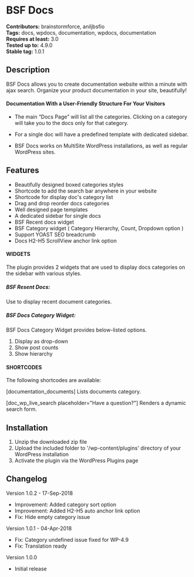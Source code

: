 # BSF Docs #
**Contributors:** brainstormforce, aniljbsfio  
**Tags:** docs, wpdocs, documentation, wpdocs, documentation  
**Requires at least:** 3.0  
**Tested up to:** 4.9.0  
**Stable tag:** 1.0.1

## Description ##

BSF Docs allows you to create documentation website within a minute with ajax search. Organize your product documentation in your site, beautifully!

#### Documentation With a User-Friendly Structure For Your Visitors ####

* The main “Docs Page” will list all the categories. Clicking on a category will take you to the docs only for that category.

* For a single doc will have a predefined template with dedicated sidebar.

* BSF Docs works on MultiSite WordPress installations, as well as regular WordPress sites.


## Features ##

* Beautifully designed boxed categories styles
* Shortcode to add the search bar anywhere in your website
* Shortcode for display doc's category list     
* Drag and drop reorder docs categories 
* Well designed page templates
* A dedicated sidebar for single docs
* BSF Recent docs widget
* BSF Category widget ( Category Hierarchy, Count, Dropdown option )
* Support YOAST SEO breadcrumb 
* Docs H2-H5 ScrollView anchor link option

#### WIDGETS ####

The plugin provides 2 widgets that are used to display docs categories on the sidebar with various styles.

##### BSF Resent Docs: #####

Use to display recent document categories.

##### BSF Docs Category Widget: #####

BSF Docs Category Widget provides below-listed options.

 1. Display as drop-down
 2. Show post counts
 3. Show hierarchy

#### SHORTCODES ####

The following shortcodes are available:

[documentation_documents] Lists documents category.

[doc_wp_live_search placeholder="Have a question?"] Renders a dynamic search form.


## Installation ##

1. Unzip the downloaded zip file
2. Upload the included folder to '/wp-content/plugins' directory of your WordPress installation 
3. Activate the plugin via the WordPress Plugins page 

## Changelog ##

Version 1.0.2 - 17-Sep-2018
* Improvement: Added category sort option
* Improvement: Added H2-H5 auto anchor link option
* Fix: Hide empty category issue

Version 1.0.1 - 04-Apr-2018
* Fix: Category undefined issue fixed for WP-4.9 
* Fix: Translation ready

Version 1.0.0
* Initial release
